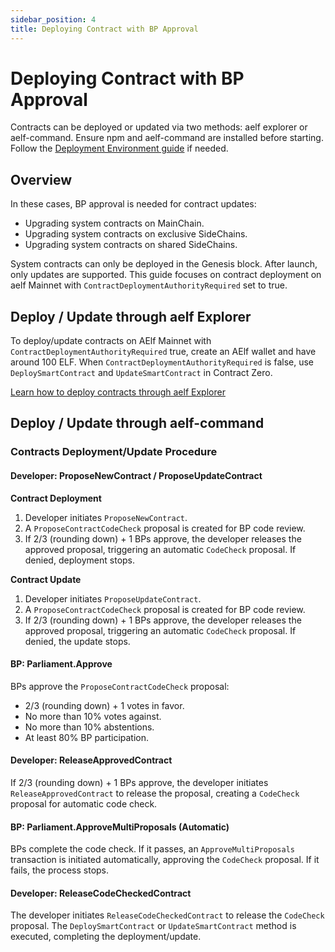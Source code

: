 ```yaml
---
sidebar_position: 4
title: Deploying Contract with BP Approval
---
```


# Deploying Contract with BP Approval

Contracts can be deployed or updated via two methods: aelf explorer or aelf-command. Ensure npm and aelf-command are installed before starting. Follow the [Deployment Environment guide](#) if needed.

## Overview

In these cases, BP approval is needed for contract updates:

- Upgrading system contracts on MainChain.
- Upgrading system contracts on exclusive SideChains.
- Upgrading system contracts on shared SideChains.

System contracts can only be deployed in the Genesis block. After launch, only updates are supported. This guide focuses on contract deployment on aelf Mainnet with `ContractDeploymentAuthorityRequired` set to true.

## Deploy / Update through aelf Explorer

To deploy/update contracts on AElf Mainnet with `ContractDeploymentAuthorityRequired` true, create an AElf wallet and have around 100 ELF. When `ContractDeploymentAuthorityRequired` is false, use `DeploySmartContract` and `UpdateSmartContract` in Contract Zero.

[Learn how to deploy contracts through aelf Explorer](#)

## Deploy / Update through aelf-command

<!-- ![Diagram for deploy through aelf command][img/BP-approval-required.png] -->

### Contracts Deployment/Update Procedure

#### Developer: ProposeNewContract / ProposeUpdateContract

**Contract Deployment**

1. Developer initiates `ProposeNewContract`.
2. A `ProposeContractCodeCheck` proposal is created for BP code review.
3. If 2/3 (rounding down) + 1 BPs approve, the developer releases the approved proposal, triggering an automatic `CodeCheck` proposal. If denied, deployment stops.

**Contract Update**

1. Developer initiates `ProposeUpdateContract`.
2. A `ProposeContractCodeCheck` proposal is created for BP code review.
3. If 2/3 (rounding down) + 1 BPs approve, the developer releases the approved proposal, triggering an automatic `CodeCheck` proposal. If denied, the update stops.

#### BP: Parliament.Approve

BPs approve the `ProposeContractCodeCheck` proposal:

- 2/3 (rounding down) + 1 votes in favor.
- No more than 10% votes against.
- No more than 10% abstentions.
- At least 80% BP participation.

#### Developer: ReleaseApprovedContract

If 2/3 (rounding down) + 1 BPs approve, the developer initiates `ReleaseApprovedContract` to release the proposal, creating a `CodeCheck` proposal for automatic code check.

#### BP: Parliament.ApproveMultiProposals (Automatic)

BPs complete the code check. If it passes, an `ApproveMultiProposals` transaction is initiated automatically, approving the `CodeCheck` proposal. If it fails, the process stops.

#### Developer: ReleaseCodeCheckedContract

The developer initiates `ReleaseCodeCheckedContract` to release the `CodeCheck` proposal. The `DeploySmartContract` or `UpdateSmartContract` method is executed, completing the deployment/update.